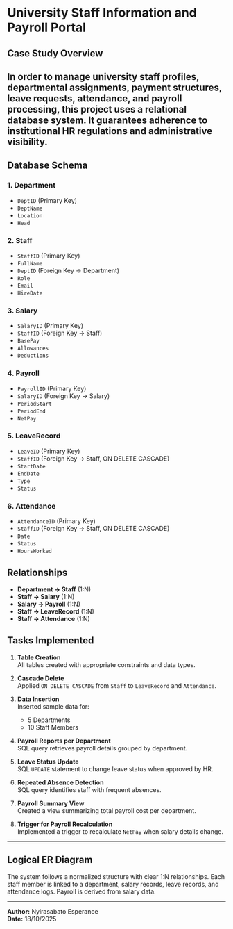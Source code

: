 # University Staff Information and Payroll Portal

## Case Study Overview

In order to manage university staff profiles, departmental assignments, payment structures, leave requests, attendance, and payroll processing, this project uses a relational database system.  It guarantees adherence to institutional HR regulations and administrative visibility.
---

## Database Schema

### 1. Department
- `DeptID` (Primary Key)
- `DeptName`
- `Location`
- `Head`

### 2. Staff
- `StaffID` (Primary Key)
- `FullName`
- `DeptID` (Foreign Key → Department)
- `Role`
- `Email`
- `HireDate`

### 3. Salary
- `SalaryID` (Primary Key)
- `StaffID` (Foreign Key → Staff)
- `BasePay`
- `Allowances`
- `Deductions`

### 4. Payroll
- `PayrollID` (Primary Key)
- `SalaryID` (Foreign Key → Salary)
- `PeriodStart`
- `PeriodEnd`
- `NetPay`

### 5. LeaveRecord
- `LeaveID` (Primary Key)
- `StaffID` (Foreign Key → Staff, ON DELETE CASCADE)
- `StartDate`
- `EndDate`
- `Type`
- `Status`

### 6. Attendance
- `AttendanceID` (Primary Key)
- `StaffID` (Foreign Key → Staff, ON DELETE CASCADE)
- `Date`
- `Status`
- `HoursWorked`


##  Relationships

- **Department → Staff** (1:N)
- **Staff → Salary** (1:N)
- **Salary → Payroll** (1:N)
- **Staff → LeaveRecord** (1:N)
- **Staff → Attendance** (1:N)


## Tasks Implemented

1. **Table Creation**  
   All tables created with appropriate constraints and data types.

2. **Cascade Delete**  
   Applied `ON DELETE CASCADE` from `Staff` to `LeaveRecord` and `Attendance`.

3. **Data Insertion**  
   Inserted sample data for:
   - 5 Departments
   - 10 Staff Members

4. **Payroll Reports per Department**  
   SQL query retrieves payroll details grouped by department.

5. **Leave Status Update**  
   SQL `UPDATE` statement to change leave status when approved by HR.

6. **Repeated Absence Detection**  
   SQL query identifies staff with frequent absences.

7. **Payroll Summary View**  
   Created a view summarizing total payroll cost per department.

8. **Trigger for Payroll Recalculation**  
   Implemented a trigger to recalculate `NetPay` when salary details change.

---

## Logical ER Diagram

The system follows a normalized structure with clear 1:N relationships. Each staff member is linked to a department, salary records, leave records, and attendance logs. Payroll is derived from salary data.

---

**Author:** Nyirasabato Esperance    
**Date:** 18/10/2025

